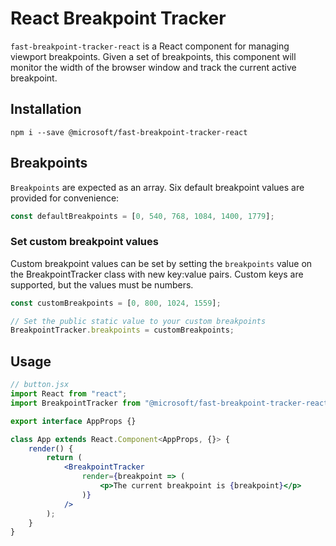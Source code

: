 # React Breakpoint Tracker
`fast-breakpoint-tracker-react` is a React component for managing viewport breakpoints. Given a set of breakpoints, this component will monitor the width of the browser window and track the current active breakpoint.

## Installation
`npm i --save @microsoft/fast-breakpoint-tracker-react`

## Breakpoints
`Breakpoints` are expected as an array. Six default breakpoint values are provided for convenience:

```jsx
const defaultBreakpoints = [0, 540, 768, 1084, 1400, 1779];
```

### Set custom breakpoint values
Custom breakpoint values can be set by setting the `breakpoints` value on the BreakpointTracker class with new key:value pairs. Custom keys are supported, but the values must be numbers.

```jsx
const customBreakpoints = [0, 800, 1024, 1559];

// Set the public static value to your custom breakpoints
BreakpointTracker.breakpoints = customBreakpoints;
```

## Usage
```jsx
// button.jsx
import React from "react";
import BreakpointTracker from "@microsoft/fast-breakpoint-tracker-react";

export interface AppProps {}

class App extends React.Component<AppProps, {}> {
    render() {
        return (
            <BreakpointTracker
                render={breakpoint => (
                    <p>The current breakpoint is {breakpoint}</p>
                )}
            />
        );
    }
}
```
